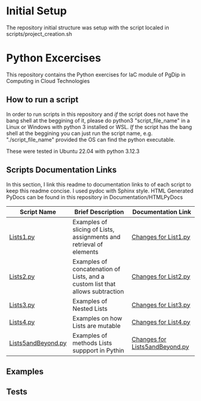 
# Initial Setup

The repository initial structure was setup with the script localed in scripts/project_creation.sh

# Python Excercises

This repository contains the Python exercises for IaC module of PgDip in Computing in Cloud Technologies

## How to run a script

In order to run scripts in this repository and *if* the script does not have the bang shell at the beggining of it, please do python3 "script_file_name" in a Linux or Windows with python 3 installed or WSL. *If* the script has the bang shell at the beggining you can just run the script name, e.g. "./script_file_name" provided the OS can find the python executable.

These were tested in Ubuntu 22.04 with python 3.12.3

## Scripts Documentation Links

In this section, I link this readme to documentation links to of each script to keep this readme concise. I used pydoc with Sphinx style. HTML Generated PyDocs can be found in this repository in Documentation/HTMLPyDocs

| Script Name | Brief Description | Documentation Link |
| ----------- | ----------------- | ------------------ |
| [Lists1.py](Source/Lists1.py) | Examples of slicing of Lists, assignments and retrieval of elements | [Changes for List1.py](Documentation/ReadMeDocLinks/Lists1.md) |
| [Lists2.py](Source/Lists2.py) | Examples of concatenation of Lists, and a custom list that allows subtraction | [Changes for List2.py](Documentation/ReadMeDocLinks/Lists2.md) |
| [Lists3.py](Source/Lists3.py) | Examples of Nested Lists | [Changes for List3.py](Documentation/ReadMeDocLinks/Lists3.md) |
| [Lists4.py](Source/Lists4.py) | Examples on how Lists are mutable | [Changes for List4.py](Documentation/ReadMeDocLinks/Lists4.md) |
| [Lists5andBeyond.py](Source/Lists5andBeyond.py) | Examples of methods Lists suppport in Pythin | [Changes for Lists5andBeyond.py](Documentation/ReadMeDocLinks/Lists5andBeyond.md) |

## Examples



## Tests
